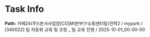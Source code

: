 # Task Info

**Path:** 카페24(주)\본사사업장\[CG]MI본부\Y쇼핑센터팀\전략2 / mypark / [340022] 팀 자동화 교육 및 코칭 _ 팀 교육 진행 / 2025-10-01_00-00-00

